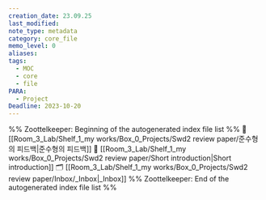 ```yaml
---
creation_date: 23.09.25
last_modified: 
note_type: metadata
category: core_file
memo_level: 0
aliases: 
tags:
  - MOC
  - core
  - file
PARA:
  - Project
Deadline: 2023-10-20
---
```

%% Zoottelkeeper: Beginning of the autogenerated index file list  %%
📄 [[Room_3_Lab/Shelf_1_my works/Box_0_Projects/Swd2 review paper/준수형의 피드백|준수형의 피드백]]
📄 [[Room_3_Lab/Shelf_1_my works/Box_0_Projects/Swd2 review paper/Short introduction|Short introduction]]
🗂️ [[Room_3_Lab/Shelf_1_my works/Box_0_Projects/Swd2 review paper/Inbox/_Inbox|_Inbox]]
%% Zoottelkeeper: End of the autogenerated index file list  %%
